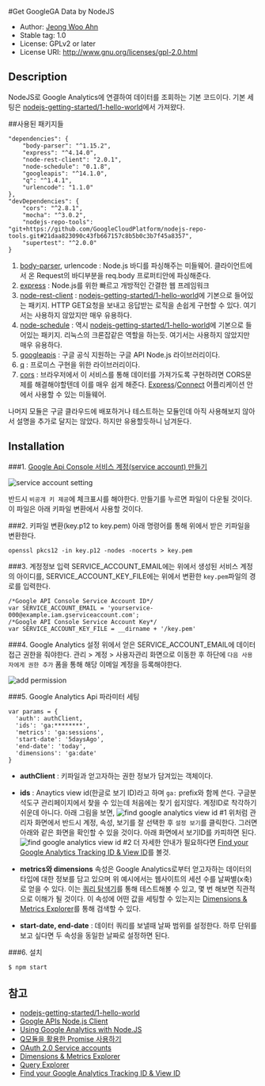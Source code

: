 #Get GoogleGA Data by NodeJS

- Author: [Jeong Woo Ahn](https://medium.com/@jeongwooahn)
- Stable tag: 1.0
- License: GPLv2 or later
- License URI: http://www.gnu.org/licenses/gpl-2.0.html

## Description
NodeJS로 Google Analytics에 연결하여 데이터를 조회하는 기본 코드이다. 기본 세팅은 [nodejs-getting-started/1-hello-world](https://github.com/GoogleCloudPlatform/nodejs-getting-started/blob/master/1-hello-world/)에서 가져왔다.

##사용된 패키지들
```
"dependencies": {
    "body-parser": "^1.15.2",
    "express": "^4.14.0",
    "node-rest-client": "2.0.1",
    "node-schedule": "0.1.8",
    "googleapis": "^14.1.0",
    "q": "^1.4.1",
    "urlencode": "1.1.0"
},
"devDependencies": {
    "cors": "^2.8.1",
    "mocha": "^3.0.2",
    "nodejs-repo-tools": "git+https://github.com/GoogleCloudPlatform/nodejs-repo-tools.git#21daa823090c43fb667157c8b5b0c3b7f45a8357",
    "supertest": "^2.0.0"
}
```
1. [body-parser](https://github.com/expressjs/body-parser), urlencode : Node.js 바디를 파싱해주는 미들웨어. 클라이언트에서 온 Request의 바디부분을 req.body 프로퍼티안에 파싱해준다.
2. [express](http://expressjs.com/ko/) : Node.js를 위한 빠르고 개방적인 간결한 웹 프레임워크
3. [node-rest-client](https://www.npmjs.com/package/node-rest-client) : [nodejs-getting-started/1-hello-world](https://github.com/GoogleCloudPlatform/nodejs-getting-started/blob/master/1-hello-world/)에 기본으로 들어있는 패키지. HTTP GET요청을 보내고 응답받는 로직을 손쉽게 구현할 수 있다. 여기서는 사용하지 않았지만 매우 유용하다.
4. [node-schedule](https://www.npmjs.com/package/node-schedule) : 역시 [nodejs-getting-started/1-hello-world](https://github.com/GoogleCloudPlatform/nodejs-getting-started/blob/master/1-hello-world/)에 기본으로 들어있는 패키지. 리눅스의 크론잡같은 역할을 하는듯. 여기서는 사용하지 않았지만 매우 유용하다.
5. [googleapis](https://www.npmjs.com/package/googleapis) : 구글 공식 지원하는 구글  API Node.js 라이브러리이다.
6. [q](https://www.npmjs.com/package/q) : 프로미스 구현을 위한 라이브러리이다.
7. [cors](https://www.npmjs.com/package/cors) : 브라우저에서 이 서비스를 통해 데이터를 가져가도록 구현하려면 CORS문제를 해결해야할텐데 이를 매우 쉽게 해준다. [Express](http://expressjs.com/ko/)/[Connect](http://www.senchalabs.org/connect/) 어플리케이션 안에서 사용할 수 있는 미들웨어.

나머지 모듈은 구글 클라우드에 배포하거나 테스트하는 모듈인데 아직 사용해보지 않아서 설명을 추가로 달지는 않았다. 하지만 유용할듯하니 남겨둔다.

## Installation
###1. [Google Api Console 서비스 계정(service account) 만들기](https://developers.google.com/identity/protocols/OAuth2#serviceaccount)

![service account setting](https://dl.dropboxusercontent.com/u/38351999/gongjam/blog/installation1.jpeg)

반드시 `비공개 키 제공`에 체크표시를 해야한다. 만들기를 누르면 파일이 다운될 것이다. 이 파일은 아래 키파일 변환에서 사용할 것이다.

###2. 키파일 변환(key.p12 to key.pem)
아래 명령어를 통해 위에서 받은 키파일을 변환한다.
```
openssl pkcs12 -in key.p12 -nodes -nocerts > key.pem
```

###3. 계정정보 입력
SERVICE_ACCOUNT_EMAIL에는 위에서 생성된 서비스 계정의 아이디를, SERVICE_ACCOUNT_KEY_FILE에는 위에서 변환한 `key.pem`파일의 경로를 입력한다.
```
/*Google API Console Service Account ID*/
var SERVICE_ACCOUNT_EMAIL = 'yourservice-000@example.iam.gserviceaccount.com';
/*Google API Console Service Account Key*/
var SERVICE_ACCOUNT_KEY_FILE = __dirname + '/key.pem'
```

###4. Google Analytics 설정
위에서 얻은 SERVICE_ACCOUNT_EMAIL에 데이터 접근 권한을 줘야한다. 관리 > 계정 > 사용자관리 화면으로 이동한 후 하단에 `다음 사용자에게 권한 추가` 폼을 통해 해당 이메일 계정을 등록해야한다.

![add permission](https://dl.dropboxusercontent.com/u/38351999/gongjam/blog/installation4.jpeg)

###5. Google Analytics Api 파라미터 세팅
```nodejs
var params = {
  'auth': authClient,
  'ids': 'ga:********',
  'metrics': 'ga:sessions',
  'start-date': '5daysAgo',
  'end-date': 'today',
  'dimensions': 'ga:date'
}
```
- **authClient** : 키파일과 얻고자하는 권한 정보가 담겨있는 객체이다.
- **ids** : Anaytics view id(한글로 보기 ID)라고 하며 `ga:` prefix와 함께 쓴다. 구글분석도구 관리페이지에서 찾을 수 있는데 처음에는 찾기 쉽지않다. 계정ID로 착각하기 쉬운데 아니다. 아래 그림을 보면,
![find google analytics view id #1](https://dl.dropboxusercontent.com/u/38351999/gongjam/blog/installation2.jpeg)
위처럼 관리자 화면에서 반드시 계정, 속성, 보기를 잘 선택한 후 `설정 보기`를 클릭한다. 그러면 아래와 같은 화면을 확인할 수 있을 것이다. 아래 화면에서 보기ID를 카피하면 된다.
![find google analytics view id #2](https://dl.dropboxusercontent.com/u/38351999/gongjam/blog/installation3.jpeg)
더 자세한 안내가 필요하다면 [Find your Google Analytics Tracking ID & View ID](https://lucidpress.zendesk.com/hc/en-us/articles/207335356-Find-your-Google-Analytics-Tracking-ID-View-ID)를 볼것.

- **metrics와 dimensions** 속성은 Google Analytics로부터 얻고자하는 데이터의 타입에 대한 정보를 담고 있으며 위 예시에서는 웹사이트의 세션 수를 날짜별(x축)로 얻을 수 있다. 이는 [쿼리 탐색기](https://ga-dev-tools.appspot.com/query-explorer/)를 통해 테스트해볼 수 있고, 몇 번 해보면 직관적으로 이해가 될 것이다. 이 속성에 어떤 값을 세팅할 수 있는지는 [Dimensions & Metrics Explorer](https://developers.google.com/analytics/devguides/reporting/core/dimsmets)를 통해 검색할 수 있다.
- **start-date, end-date** : 데이터 쿼리를 보낼때 날짜 범위를 설정한다. 하루 단위를 보고 싶다면 두 속성을 동일한 날짜로 설정하면 된다.

###6. 설치
```
$ npm start
```

## 참고
- [nodejs-getting-started/1-hello-world](https://github.com/GoogleCloudPlatform/nodejs-getting-started/blob/master/1-hello-world/)
- [Google APIs Node.js Client](https://github.com/google/google-api-nodejs-client/)
- [Using Google Analytics with Node.JS](http://www.fsjohnny.com/using-google-analytics-api-with-node-js/)
- [Q모듈을 활용한 Promise 사용하기](https://medium.com/@jungseobshin/node-js-callback-hell-%ED%83%88%EC%B6%9C%ED%95%98%EA%B8%B0-%EB%B6%80%EC%9E%AC-q%EB%AA%A8%EB%93%88%EC%9D%84-%ED%99%9C%EC%9A%A9%ED%95%9C-promise-%EC%82%AC%EC%9A%A9%ED%95%98%EA%B8%B0-9c13e0081ba5#.lyojpklw1)
- [OAuth 2.0 Service accounts](https://developers.google.com/identity/protocols/OAuth2#serviceaccount)
- [Dimensions & Metrics Explorer](https://developers.google.com/analytics/devguides/reporting/core/dimsmets)
- [Query Explorer](https://ga-dev-tools.appspot.com/query-explorer/)
- [Find your Google Analytics Tracking ID & View ID](https://lucidpress.zendesk.com/hc/en-us/articles/207335356-Find-your-Google-Analytics-Tracking-ID-View-ID)
